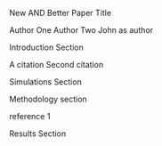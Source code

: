 New AND Better Paper Title

Author One
Author Two
John as author

Introduction Section

A citation
Second citation

Simulations Section

Methodology section

reference 1

Results Section
